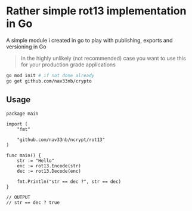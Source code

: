 # Rather simple rot13 implementation in Go

A simple module i created in go to play with publishing, exports and versioning in Go
 
> In the highly unlikely (not recommended) case you want to use this for your production grade applications
```sh
go mod init # if not done already
go get github.com/nav33nb/crypto
```

## Usage
```
package main

import (
	"fmt"

	"github.com/nav33nb/ncrypt/rot13"
)

func main() {
	str := "Hello"
	enc := rot13.Encode(str)
	dec := rot13.Decode(enc)

	fmt.Println("str == dec ?", str == dec)
}

// OUTPUT
// str == dec ? true
```